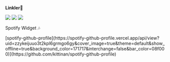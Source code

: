<html>
      <p><b>Linkler🔗</b></p>
       <a href="https://open.spotify.com/user/zzykeijuuo3t2kpl6grmgo6gy" target="blank_">
        <img src="https://img.shields.io/badge/-Spotify-00FFAA?logo=spotify&logoColor=white&logoWidth=25"></a>
       <a href="https://steamcommunity.com/id/saturntr/" target="blank_">
        <img src="https://img.shields.io/badge/-Steam-0B0B0B?logo=steam&logoColor=white&logoWidth=25"></a>
        <a href="https://www.instagram.com/mstfyvzk" target="blank_">
        <img src="https://img.shields.io/badge/-Instagram-FD05A0?logo=instagram&logoColor=white&logoWidth=25"></a>
       <br>
       <p>Spotify Widget 🎶</p>
      [spotify-github-profile](https://spotify-github-profile.vercel.app/api/view?uid=zzykeijuuo3t2kpl6grmgo6gy&cover_image=true&theme=default&show_offline=true&background_color=171717&interchange=false&bar_color=08f000)](https://github.com/kittinan/spotify-github-profile)
</html>
